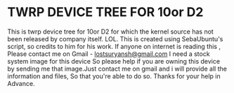 # TWRP DEVICE TREE FOR 10or D2
This is twrp device tree for 10or D2 for which the kernel source has not been released by company itself. LOL.
This is created using SebaUbuntu's script, so credits to him for his work.
If anyone on internet is reading this , Please contact me on Gmail - lostsuryansh@gmail.com
I need a stock system image for this device So please help if you are owning this device by sending me that image.Just contact me on gmail and i will provide all the information and files, So that you're able to do so.
Thanks for your help in Advance.
